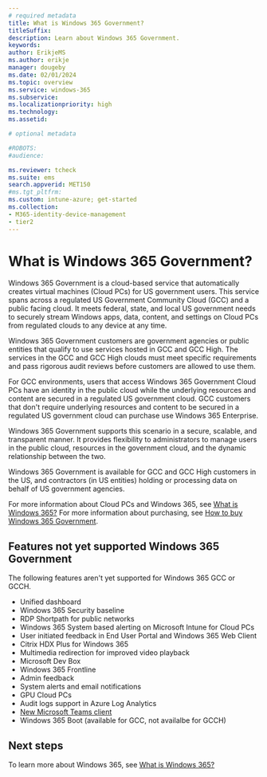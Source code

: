 ```yaml
---
# required metadata
title: What is Windows 365 Government?
titleSuffix:
description: Learn about Windows 365 Government.
keywords:
author: ErikjeMS  
ms.author: erikje
manager: dougeby
ms.date: 02/01/2024
ms.topic: overview
ms.service: windows-365
ms.subservice:
ms.localizationpriority: high
ms.technology:
ms.assetid: 

# optional metadata

#ROBOTS:
#audience:

ms.reviewer: tcheck
ms.suite: ems
search.appverid: MET150
#ms.tgt_pltfrm:
ms.custom: intune-azure; get-started
ms.collection:
- M365-identity-device-management
- tier2
---
```


# What is Windows 365 Government?

Windows 365 Government is a cloud-based service that automatically creates virtual machines (Cloud PCs) for US government users. This service spans across a regulated US Government Community Cloud (GCC) and a public facing cloud. It meets federal, state, and local US government needs to securely stream Windows apps, data, content, and settings on Cloud PCs from regulated clouds to any device at any time.

Windows 365 Government customers are government agencies or public entities that qualify to use services hosted in GCC and GCC High. The services in the GCC and GCC High clouds must meet specific requirements and pass rigorous audit reviews before customers are allowed to use them.

For GCC environments, users that access Windows 365 Government Cloud PCs have an identity in the public cloud while the underlying resources and content are secured in a regulated US government cloud. GCC customers that don't require underlying resources and content to be secured in a regulated US government cloud can purchase use Windows 365 Enterprise.

Windows 365 Government supports this scenario in a secure, scalable, and transparent manner. It provides flexibility to administrators to manage users in the public cloud, resources in the government cloud, and the dynamic relationship between the two.

Windows 365 Government is available for GCC and GCC High customers in the US, and contractors (in US entities) holding or processing data on behalf of US government agencies.

For more information about Cloud PCs and Windows 365, see [What is Windows 365?](..\overview.md) For more information about purchasing, see [How to buy Windows 365 Government](/office365/servicedescriptions/windows-365-service-description/windows-365-government-how-to-buy).

## Features not yet supported Windows 365 Government

The following features aren't yet supported for Windows 365 GCC or GCCH.

- Unified dashboard
- Windows 365 Security baseline
- RDP Shortpath for public networks
- Windows 365 System based alerting on Microsoft Intune for Cloud PCs
- User initiated feedback in End User Portal and Windows 365 Web Client
- Citrix HDX Plus for Windows 365
- Multimedia redirection for improved video playback
- Microsoft Dev Box
- Windows 365 Frontline
- Admin feedback
- System alerts and email notifications
- GPU Cloud PCs
- Audit logs support in Azure Log Analytics
- [New Microsoft Teams client](/microsoftteams/new-teams-desktop-admin)
- Windows 365 Boot (available for GCC, not availalbe for GCCH)

## Next steps

To learn more about Windows 365, see [What is Windows 365?](..\overview.md)
